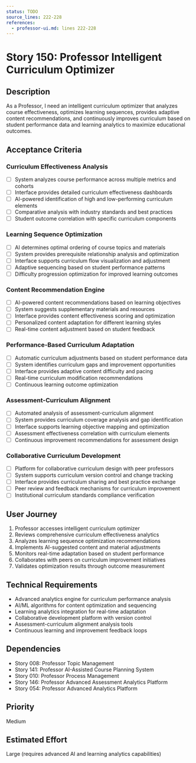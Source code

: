 ```yaml
---
status: TODO
source_lines: 222-228
references:
  - professor-ui.md: lines 222-228
---
```


# Story 150: Professor Intelligent Curriculum Optimizer

## Description
As a Professor, I need an intelligent curriculum optimizer that analyzes course effectiveness, optimizes learning sequences, provides adaptive content recommendations, and continuously improves curriculum based on student performance data and learning analytics to maximize educational outcomes.

## Acceptance Criteria

### Curriculum Effectiveness Analysis
- [ ] System analyzes course performance across multiple metrics and cohorts
- [ ] Interface provides detailed curriculum effectiveness dashboards
- [ ] AI-powered identification of high and low-performing curriculum elements
- [ ] Comparative analysis with industry standards and best practices
- [ ] Student outcome correlation with specific curriculum components

### Learning Sequence Optimization
- [ ] AI determines optimal ordering of course topics and materials
- [ ] System provides prerequisite relationship analysis and optimization
- [ ] Interface supports curriculum flow visualization and adjustment
- [ ] Adaptive sequencing based on student performance patterns
- [ ] Difficulty progression optimization for improved learning outcomes

### Content Recommendation Engine
- [ ] AI-powered content recommendations based on learning objectives
- [ ] System suggests supplementary materials and resources
- [ ] Interface provides content effectiveness scoring and optimization
- [ ] Personalized content adaptation for different learning styles
- [ ] Real-time content adjustment based on student feedback

### Performance-Based Curriculum Adaptation
- [ ] Automatic curriculum adjustments based on student performance data
- [ ] System identifies curriculum gaps and improvement opportunities
- [ ] Interface provides adaptive content difficulty and pacing
- [ ] Real-time curriculum modification recommendations
- [ ] Continuous learning outcome optimization

### Assessment-Curriculum Alignment
- [ ] Automated analysis of assessment-curriculum alignment
- [ ] System provides curriculum coverage analysis and gap identification
- [ ] Interface supports learning objective mapping and optimization
- [ ] Assessment effectiveness correlation with curriculum elements
- [ ] Continuous improvement recommendations for assessment design

### Collaborative Curriculum Development
- [ ] Platform for collaborative curriculum design with peer professors
- [ ] System supports curriculum version control and change tracking
- [ ] Interface provides curriculum sharing and best practice exchange
- [ ] Peer review and feedback mechanisms for curriculum improvement
- [ ] Institutional curriculum standards compliance verification

## User Journey
1. Professor accesses intelligent curriculum optimizer
2. Reviews comprehensive curriculum effectiveness analytics
3. Analyzes learning sequence optimization recommendations
4. Implements AI-suggested content and material adjustments
5. Monitors real-time adaptation based on student performance
6. Collaborates with peers on curriculum improvement initiatives
7. Validates optimization results through outcome measurement

## Technical Requirements
- Advanced analytics engine for curriculum performance analysis
- AI/ML algorithms for content optimization and sequencing
- Learning analytics integration for real-time adaptation
- Collaborative development platform with version control
- Assessment-curriculum alignment analysis tools
- Continuous learning and improvement feedback loops

## Dependencies
- Story 008: Professor Topic Management
- Story 141: Professor AI-Assisted Course Planning System
- Story 010: Professor Process Management
- Story 146: Professor Advanced Assessment Analytics Platform
- Story 054: Professor Advanced Analytics Platform

## Priority
Medium

## Estimated Effort
Large (requires advanced AI and learning analytics capabilities)